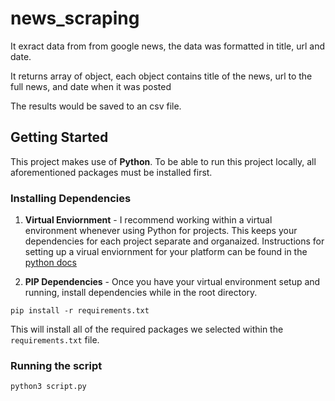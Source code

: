 # news_scraping

It exract data from from google news, the data was formatted in title, url and date.

It returns array of object, each object contains title of the news, url to the full news, and date when it was posted 

The results would be saved to an csv file.

## Getting Started

This project makes use of **Python**. To be able to run this project locally, all aforementioned packages must be installed first.


### Installing Dependencies


1. **Virtual Enviornment** - I recommend working within a virtual environment whenever using Python for projects. This keeps your dependencies for each project separate and organaized. Instructions for setting up a virual enviornment for your platform can be found in the [python docs](https://packaging.python.org/guides/installing-using-pip-and-virtual-environments/)

2. **PIP Dependencies** - Once you have your virtual environment setup and running, install dependencies while in the root directory.
```
pip install -r requirements.txt
```
This will install all of the required packages we selected within the `requirements.txt` file.


### Running the script
```
python3 script.py
```
